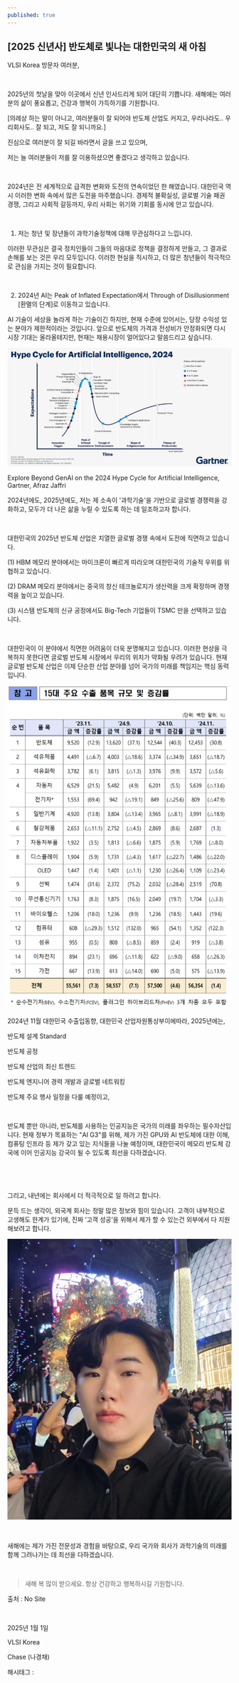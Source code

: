 ```yaml
---
published: true
---
```

## [2025 신년사] 반도체로 빛나는 대한민국의 새 아침

VLSI Korea 방문자 여러분,

​

2025년의 첫날을 맞아 이곳에서 신년 인사드리게 되어 대단히 기쁩니다. 새해에는 여러분의 삶이 풍요롭고, 건강과 행복이 가득하기를 기원합니다.

[의례상 하는 말이 아니고, 여러분들이 잘 되어야 반도체 산업도 커지고, 우리나라도.. 우리회사도.. 잘 되고, 저도 잘 되니까요.]

진심으로 여러분이 잘 되길 바라면서 글을 쓰고 있으며,

저는 늘 여러분들이 저를 잘 이용하셨으면 좋겠다고 생각하고 있습니다.

​

2024년은 전 세계적으로 급격한 변화와 도전의 연속이었던 한 해였습니다. 대한민국 역시 이러한 변화 속에서 많은 도전을 마주했습니다. 경제적 불확실성, 글로벌 기술 패권 경쟁, 그리고 사회적 갈등까지, 우리 사회는 위기와 기회를 동시에 안고 있습니다.

​

1. 저는 청년 및 장년들이 과학기술정책에 대해 무관심하다고 느낍니다.

이러한 무관심은 결국 정치인들이 그들의 마음대로 정책을 결정하게 만들고, 그 결과로 손해를 보는 것은 우리 모두입니다. 이러한 현실을 직시하고, 더 많은 청년들이 적극적으로 관심을 가지는 것이 필요합니다.

​

2. 2024년 AI는 Peak of Inflated Expectation에서 Through of Disillusionment [환멸의 단계]로 이동하고 있습니다.

AI 기술이 세상을 놀라게 하는 기술이긴 하지만, 현재 수준에 있어서는, 당장 수익성 있는 분야가 제한적이라는 것입니다. 앞으로 반도체의 가격과 전성비가 안정화되면 다시 시장 기대는 올라올테지만, 현재는 채용시장이 얼어있다고 말씀드리고 싶습니다.

![0](/assets/img/223711209438/0.png)

Explore Beyond GenAI on the 2024 Hype Cycle for Artificial Intelligence, Gartner, Afraz Jaffri​

2024년에도, 2025년에도, 저는 제 소속이 '과학기술'을 기반으로 글로벌 경쟁력을 강화하고, 모두가 더 나은 삶을 누릴 수 있도록 하는 데 일조하고자 합니다.

​

대한민국의 2025년 반도체 산업은 치열한 글로벌 경쟁 속에서 도전에 직면하고 있습니다.

(1) HBM 메모리 분야에서는 마이크론이 빠르게 따라오며 대한민국의 기술적 우위를 위협하고 있습니다.

(2) DRAM 메모리 분야에서는 중국의 창신 테크놀로지가 생산력을 크게 확장하며 경쟁력을 높이고 있습니다.

(3) 시스템 반도체의 신규 공정에서도 Big-Tech 기업들이 TSMC 만을 선택하고 있습니다.

​

대한민국이 이 분야에서 직면한 어려움이 더욱 분명해지고 있습니다. 이러한 현상을 극복하지 못한다면 글로벌 반도체 시장에서 우리의 위치가 약화될 우려가 있습니다. 현재 글로벌 반도체 산업은 이제 단순한 산업 분야를 넘어 국가의 미래를 책임지는 핵심 동력입니다.

![1](/assets/img/223711209438/1.png)

2024년 11월 대한민국 수출입동향, 대한민국 산업자원통상부이에따라, 2025년에는,

반도체 설계 Standard

반도체 공정

반도체 산업의 최신 트렌드

반도체 엔지니어 경력 개발과 글로벌 네트워킹

반도체 주요 행사 일정을 다룰 예정이고,

​

반도체 뿐만 아니라, 반도체를 사용하는 인공지능은 국가의 미래를 좌우하는 필수자산입니다. 현재 정부가 목표하는 "AI G3"를 위해, 제가 가진 GPU와 AI 반도체에 대한 이해, 컴퓨팅 인프라 등 제가 갖고 있는 지식들을 나눌 예정이며, 대한민국이 메모리 반도체 강국에 이어 인공지능 강국이 될 수 있도록 최선을 다하겠습니다. 

​

​

그리고, 내년에는 회사에서 더 적극적으로 일 하려고 합니다.

문득 드는 생각이, 외국계 회사는 정말 많은 정보와 힘이 있습니다. 고객이 내부적으로 고생해도 한계가 있기에, 진짜 ‘고객 성공’을 위해서 제가 할 수 있는건 외부에서 다 지원해보려고 합니다.

![2](/assets/img/223711209438/2.png)

​

새해에는 제가 가진 전문성과 경험을 바탕으로, 우리 국가와 회사가 과학기술의 미래를 함께 그려나가는 데 최선을 다하겠습니다.

​

> 새해 복 많이 받으세요. 항상 건강하고 행복하시길 기원합니다.

출처 : No Site

​

2025년 1월 1일

VLSI Korea

Chase (나경채)

 해시태그 : 